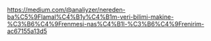 https://medium.com/@analiyzer/nereden-ba%C5%9Flamal%C4%B1y%C4%B1m-veri-bilimi-makine-%C3%B6%C4%9Frenmesi-nas%C4%B1l-%C3%B6%C4%9Frenirim-ac67155a13d5